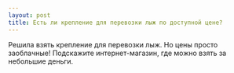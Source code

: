 ```yaml
---
layout: post 
title: Есть ли крепление для перевозки лыж по доступной цене? 
--- 
```

Решила взять крепление для перевозки лыж. Но цены просто заоблачные! Подскажите интернет-магазин, где можно взять за небольшие деньги. 